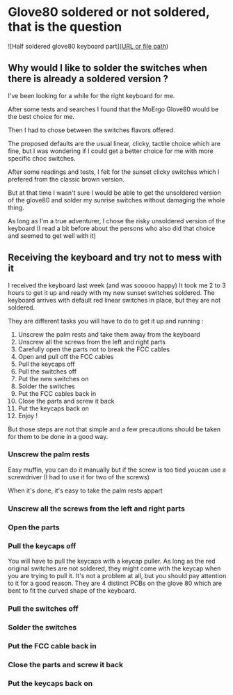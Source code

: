 # Glove80 soldered or not soldered, that is the question
![Half soldered glove80 keyboard part]([URL or file path](https://i.postimg.cc/6qfwx3tM/right-half-soldered.png))
## Why would I like to solder the switches when there is already a soldered version ?
I've been looking for a while for the right keyboard for me.

After some tests and searches I found that the MoErgo Glove80 would be the best choice for me.

Then I had to chose between the switches flavors offered.

The proposed defaults are the usual linear, clicky, tactile choice which are fine, but I was wondering if I could get a better choice for me with more specific choc switches.

After some readings and tests, I felt for the sunset clicky switches which I prefered from the classic brown version.

But at that time I wasn't sure I would be able to get the unsoldered version of the glove80 and solder my sunrise switches without damaging the whole thing.

As long as I'm a true adventurer, I chose the risky unsoldered version of the keyboard (I read a bit before about the persons who also did that choice and seemed to get well with it)
## Receiving the keyboard and try not to mess with it
I received the keyboard last week (and was sooooo happy)
It took me 2 to 3 hours to get it up and ready with my new sunset switches soldered.
The keyboard arrives with default red linear switches in place, but they are not soldered.

They are different tasks you will have to do to get it up and running :
1. Unscrew the palm rests and take them away from the keyboard
2. Unscrew all the screws from the left and right parts
3. Carefully open the parts not to break the FCC cables
4. Open and pull off the FCC cables
5. Pull the keycaps off
6. Pull the switches off
7. Put the new switches on
8. Solder the switches
9. Put the FCC cables back in
10. Close the parts and screw it back
11. Put the keycaps back on
12. Enjoy !

But those steps are not that simple and a few precautions should be taken for them to be done in a good way.

### Unscrew the palm rests
Easy muffin, you can do it manually but if the screw is too tied youcan use a screwdriver (I had to use it for two of the screws)

When it's done, it's easy to take the palm rests appart
### Unscrew all the screws from the left and right parts
### Open the parts
### Pull the keycaps off
You will have to pull the keycaps with a keycap puller.
As long as the red original switches are not soldered, they might come with the keycap when you are trying to pull it.
It's not a problem at all, but you should pay attention to it for a good reason.
They are 4 distinct PCBs on the glove 80 which are bent to fit the curved shape of the keyboard. 
### Pull the switches off
### Solder the switches
### Put the FCC cable back in
### Close the parts and screw it back
### Put the keycaps back on
